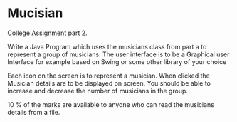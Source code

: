 # Mucisian

College Assignment part 2.

Write a Java Program which uses the musicians class from part a to represent a group of musicians. 
The user interface is to be a Graphical user Interface for example based on Swing or some other library of your choice

Each icon on the screen is to represent a musician. When clicked the Musician details are to be displayed on screen. 
You should be able to increase and decrease the number of musicians in the group.

10 % of the marks are available to anyone who can read the musicians details from a file.



